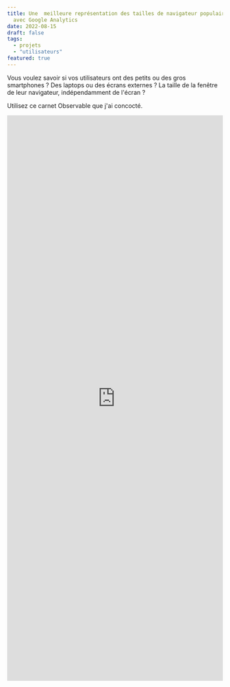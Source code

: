 ```yaml
---
title: Une  meilleure représentation des tailles de navigateur populaires
  avec Google Analytics
date: 2022-08-15
draft: false
tags:
  - projets
  - "utilisateurs"
featured: true
---
```


Vous voulez savoir si vos utilisateurs ont des petits ou des gros smartphones ? Des laptops ou des écrans externes ? La taille de la fenêtre de leur navigateur, indépendamment de l'écran ?

Utilisez ce carnet Observable que j'ai concocté.

<iframe title="Carnet créé avec Obversable" width="100%" height="1317" frameborder="0"
  src="https://observablehq.com/embed/@saint-loup/better-visualization-of-the-popularity-of-browser-sizes-us?cells=intro%2Cviewof+sheet%2Cgeneral%2Cviewof+scale%2Cchart"></iframe>